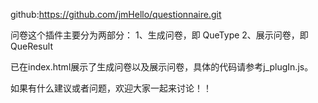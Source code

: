 github:https://github.com/jmHello/questionnaire.git

问卷这个插件主要分为两部分：
1、生成问卷，即 QueType
2、展示问卷，即 QueResult

已在index.html展示了生成问卷以及展示问卷，具体的代码请参考j_plugIn.js。

如果有什么建议或者问题，欢迎大家一起来讨论！！
